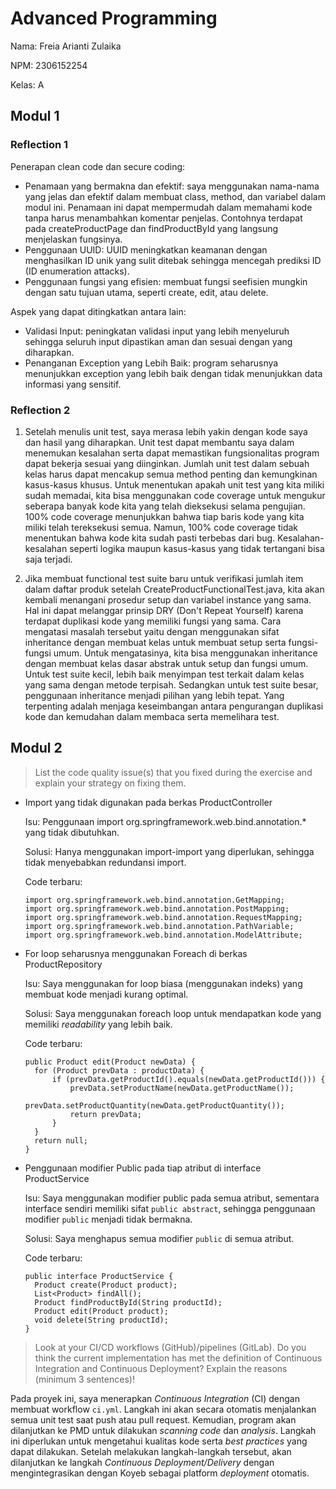 # Advanced Programming
Nama: Freia Arianti Zulaika

NPM: 2306152254

Kelas: A

## Modul 1
### Reflection 1

Penerapan clean code dan secure coding:

- Penamaan yang bermakna dan efektif: saya menggunakan nama-nama yang jelas dan efektif dalam membuat class, method, dan variabel dalam modul ini. Penamaan ini dapat mempermudah dalam memahami kode tanpa harus menambahkan komentar penjelas. Contohnya terdapat pada createProductPage dan findProductById yang langsung menjelaskan fungsinya.
- Penggunaan UUID: UUID meningkatkan keamanan dengan menghasilkan ID unik yang sulit ditebak sehingga mencegah prediksi ID (ID enumeration attacks).
- Penggunaan fungsi yang efisien: membuat fungsi seefisien mungkin dengan satu tujuan utama, seperti create, edit, atau delete.

Aspek yang dapat ditingkatkan antara lain:
- Validasi Input: peningkatan validasi input yang lebih menyeluruh sehingga seluruh input dipastikan aman dan sesuai dengan yang diharapkan.
- Penanganan Exception yang Lebih Baik: program seharusnya menunjukkan exception yang lebih baik dengan tidak menunjukkan data informasi yang sensitif.

### Reflection 2
1. Setelah menulis unit test, saya merasa lebih yakin dengan kode saya dan hasil yang diharapkan. Unit test dapat membantu saya dalam menemukan kesalahan serta dapat memastikan fungsionalitas program dapat bekerja sesuai yang diinginkan. Jumlah unit test dalam sebuah kelas harus dapat mencakup semua method penting dan kemungkinan kasus-kasus khusus. Untuk menentukan apakah unit test yang kita miliki sudah memadai, kita bisa menggunakan code coverage untuk mengukur seberapa banyak kode kita yang telah dieksekusi selama pengujian. 100% code coverage menunjukkan bahwa tiap baris kode yang kita miliki telah tereksekusi semua. Namun, 100% code coverage tidak menentukan bahwa kode kita sudah pasti terbebas dari bug. Kesalahan-kesalahan seperti logika maupun kasus-kasus yang tidak tertangani bisa saja terjadi.

2. Jika membuat functional test suite baru untuk verifikasi jumlah item dalam daftar produk setelah CreateProductFunctionalTest.java, kita akan kembali menangani prosedur setup dan variabel instance yang sama. Hal ini dapat melanggar prinsip DRY (Don't Repeat Yourself) karena terdapat duplikasi kode yang memiliki fungsi yang sama. Cara mengatasi masalah tersebut yaitu dengan menggunakan sifat inheritance dengan membuat kelas untuk membuat setup serta fungsi-fungsi umum.
   Untuk mengatasinya, kita bisa menggunakan inheritance dengan membuat kelas dasar abstrak untuk setup dan fungsi umum. Untuk test suite kecil, lebih baik menyimpan test terkait dalam kelas yang sama dengan metode terpisah. Sedangkan untuk test suite besar, penggunaan inheritance menjadi pilihan yang lebih tepat. Yang terpenting adalah menjaga keseimbangan antara pengurangan duplikasi kode dan kemudahan dalam membaca serta memelihara test.

## Modul 2
> List the code quality issue(s) that you fixed during the exercise and explain your strategy on fixing them.
 
- Import yang tidak digunakan pada berkas ProductController

   Isu: Penggunaan import org.springframework.web.bind.annotation.* yang tidak dibutuhkan.

   Solusi: Hanya menggunakan import-import yang diperlukan, sehingga tidak menyebabkan redundansi import.

   Code terbaru:
   
   ```
  import org.springframework.web.bind.annotation.GetMapping;
  import org.springframework.web.bind.annotation.PostMapping;
  import org.springframework.web.bind.annotation.RequestMapping;
  import org.springframework.web.bind.annotation.PathVariable;
  import org.springframework.web.bind.annotation.ModelAttribute;
  ```

- For loop seharusnya menggunakan Foreach di berkas ProductRepository

   Isu: Saya menggunakan for loop biasa (menggunakan indeks) yang membuat kode menjadi kurang optimal.
  
  Solusi: Saya menggunakan foreach loop untuk mendapatkan kode yang memiliki _readability_ yang lebih baik.

  Code terbaru:
  
  ```
  public Product edit(Product newData) {
    for (Product prevData : productData) {
        if (prevData.getProductId().equals(newData.getProductId())) {
            prevData.setProductName(newData.getProductName());
            prevData.setProductQuantity(newData.getProductQuantity());
            return prevData;
        }
    }
    return null;
  }
  ```

- Penggunaan modifier Public pada tiap atribut di interface ProductService
  
  Isu: Saya menggunakan modifier public pada semua atribut, sementara interface sendiri memiliki sifat `public abstract`, sehingga penggunaan modifier `public` menjadi tidak bermakna.

  Solusi: Saya menghapus semua modifier `public` di semua atribut.

  Code terbaru:
  
  ```
  public interface ProductService {
    Product create(Product product);
    List<Product> findAll();
    Product findProductById(String productId);
    Product edit(Product product);
    void delete(String productId);
  }
  ```
  
> Look at your CI/CD workflows (GitHub)/pipelines (GitLab). Do you think the current implementation has met the definition of Continuous Integration and Continuous Deployment? Explain the reasons (minimum 3 sentences)!

Pada proyek ini, saya menerapkan _Continuous Integration_ (CI) dengan membuat workflow `ci.yml`. Langkah ini akan secara otomatis menjalankan semua unit test saat push atau pull request. Kemudian, program akan dilanjutkan ke PMD untuk dilakukan _scanning code_ dan _analysis_. Langkah ini diperlukan untuk mengetahui kualitas kode serta _best practices_ yang dapat dilakukan. Setelah melakukan langkah-langkah tersebut, akan dilanjutkan ke langkah _Continuous Deployment/Delivery_ dengan mengintegrasikan dengan Koyeb sebagai platform _deployment_ otomatis.